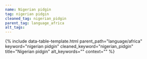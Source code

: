 ```yaml
---
name: Nigerian pidgin
tag: nigerian pidgin
cleaned_tag: nigerian_pidgin
parent_tag: language_africa
alt_tags: 
---
```


{% include data-table-template.html 
  parent_path="language/africa" 
  keyword="nigerian pidgin" 
  cleaned_keyword="nigerian_pidgin" 
  title="Nigerian pidgin"
  alt_keywords=""
  context=""
%}


